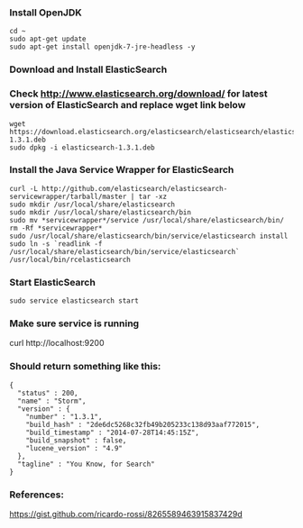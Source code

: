 ### Install OpenJDK

```
cd ~
sudo apt-get update
sudo apt-get install openjdk-7-jre-headless -y
```
 
### Download and Install ElasticSearch
### Check http://www.elasticsearch.org/download/ for latest version of ElasticSearch and replace wget link below

```
wget https://download.elasticsearch.org/elasticsearch/elasticsearch/elasticsearch-1.3.1.deb
sudo dpkg -i elasticsearch-1.3.1.deb
```

### Install the Java Service Wrapper for ElasticSearch

```
curl -L http://github.com/elasticsearch/elasticsearch-servicewrapper/tarball/master | tar -xz
sudo mkdir /usr/local/share/elasticsearch
sudo mkdir /usr/local/share/elasticsearch/bin
sudo mv *servicewrapper*/service /usr/local/share/elasticsearch/bin/
rm -Rf *servicewrapper*
sudo /usr/local/share/elasticsearch/bin/service/elasticsearch install
sudo ln -s `readlink -f /usr/local/share/elasticsearch/bin/service/elasticsearch` /usr/local/bin/rcelasticsearch
```

### Start ElasticSearch 
```
sudo service elasticsearch start
```
### Make sure service is running
curl http://localhost:9200
 
### Should return something like this:

```
{
  "status" : 200,
  "name" : "Storm",
  "version" : {
    "number" : "1.3.1",
    "build_hash" : "2de6dc5268c32fb49b205233c138d93aaf772015",
    "build_timestamp" : "2014-07-28T14:45:15Z",
    "build_snapshot" : false,
    "lucene_version" : "4.9"
  },
  "tagline" : "You Know, for Search"
}
```

### References:

https://gist.github.com/ricardo-rossi/8265589463915837429d
